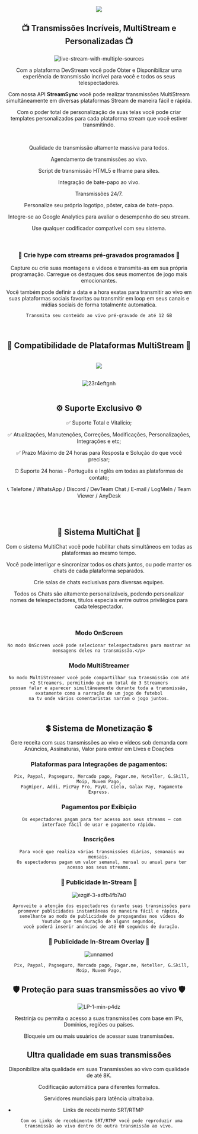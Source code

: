 <div align="center">
<a href="https://github.com/Developer-Team-Organization/Live-Streaming-Center-Pro" target="_blank"><img src="https://user-images.githubusercontent.com/8391493/206879279-9f71a488-d60a-402e-830d-a9d3e2faa99a.gif" target="_blank"></a>

## 📺	Transmissões Incríveis, MultiStream e Personalizadas 📺

  ![live-stream-with-multiple-sources](https://user-images.githubusercontent.com/8391493/206886805-7f954f6b-46e2-4d12-a4d9-812debafc637.png)

<p>Com a plataforma DevStream você pode Obter e Disponibilizar uma experiência de transmissão incrível para você e todos os seus telespectadores.</p>
<p>Com nossa API <strong>StreamSync</strong> você pode realizar transmissões MultiStream simultâneamente em diversas plataformas Stream de maneira fácil e rápida.</p>
<p>Com o poder total de personalização de suas telas você pode criar templates personalizados para cada plataforma stream que você estiver transmitindo.</p>
    <br>
<p>Qualidade de transmissão altamente massiva para todos.</p>
<p>Agendamento de transmissões ao vivo.</p>
<p>Script de transmissão HTML5 e Iframe para sites.</p>
<p>Integração de bate-papo ao vivo.</p>
<p>Transmissões 24/7.</p>
<p>Personalize seu próprio logotipo, pôster, caixa de bate-papo.</p>
<p>Integre-se ao Google Analytics para avaliar o desempenho do seu stream.</p>
<p>Use qualquer codificador compatível com seu sistema.</p>
  <br>

  ### 🎥	Crie hype com streams pré-gravados programados 🎥
  
<p>Capture ou crie suas montagens e videos e transmita-as em sua própria programação. Carregue os destaques dos seus momentos de jogo mais emocionantes.</p>
<p>Você também pode definir a data e a hora exatas para transmitir ao vivo em suas plataformas sociais favoritas ou transmitir em loop em seus canais e mídias sociais de forma totalmente automatica.</p>
  
```
Transmita seu conteúdo ao vivo pré-gravado de até 12 GB
```

<br>
  
##  🎲	Compatibilidade de Plataformas MultiStream 🎲
  
<br><a href="https://github.com/Developer-Team-Organization/Live-Streaming-Center-Pro" target="_blank"><img src="https://user-images.githubusercontent.com/8391493/206880322-1e35d5dc-1051-4d20-962f-560db6ffe661.png" target="_blank"></a><br><br>
  
![23r4eftgnh](https://user-images.githubusercontent.com/8391493/206886519-574682f1-1581-4b49-ac22-1eeb1b02e069.png)<br><br>
  
## :gear:	Suporte Exclusivo :gear:
</h3>
  
✅	Suporte Total e Vitalício;

✅	Atualizações, Manutenções, Correções, Modificações, Personalizações, Integrações e etc;

✅	Prazo Máximo de 24 horas para Resposta e Solução do que você precisar;

:alarm_clock:	Suporte 24 horas - Português e Inglês em todas as plataformas de contato;

:telephone_receiver:	Telefone / WhatsApp / Discord / DevTeam Chat / E-mail / LogMeIn / Team Viewer / AnyDesk

<br><br>
  
##  📢	Sistema MultiChat 📢
<p>Com o sistema MultiChat você pode habilitar chats simultâneos em todas as plataformas ao mesmo tempo.</p>
<p>Você pode interligar e sincronizar todos os chats juntos, ou pode manter os chats de cada plataforma separados.</p>
<p>Crie salas de chats exclusivas para diversas equipes.</p>
<p>Todos os Chats são altamente personalizáveis, podendo personalizar nomes de telespectadores, títulos especiais entre outros privilégios para cada telespectador.</p>
<br>

### Modo OnScreen
  
<div align="center">
  
  ```
No modo OnScreen você pode selecionar telespectadores para mostrar as mensagens deles na transmissão.</p>

  ```
  
### Modo MultiStreamer
      
```
No modo MultiStreamer você pode compartilhar sua transmissão com até +2 Streamers, permitindo que um total de 3 Streamers
possam falar e aparecer simultâneamente durante toda a transmissão, exatamente como a narração de um jogo de futebol
na tv onde vários comentaristas narram o jogo juntos.
```

<br>
  
## 💲 Sistema de Monetização 💲
  
Gere receita com suas transmissões ao vivo e vídeos sob demanda com Anúncios, Assinaturas, Valor para entrar em Lives e Doações</div>

### Plataformas para Integrações de pagamentos:
  
```
  Pix, Paypal, Pagseguro, Mercado pago, Pagar.me, Neteller, G.Skill, Moip, Nuvem Pago,
  PagHiper, Addi, PicPay Pro, PayU, Cielo, Galax Pay, Pagamento Express.
```

### Pagamentos por Exibição
  
```
  Os espectadores pagam para ter acesso aos seus streams – com interface fácil de usar e pagamento rápido.
```

### Inscrições
  
```
  Para você que realiza várias transmissões diárias, semanais ou mensais.
  Os espectadores pagam um valor semanal, mensal ou anual para ter acesso aos seus streams.
```

### 📣 Publicidade In-Stream 📣

  ![ezgif-3-adfb4fb7a0](https://user-images.githubusercontent.com/8391493/206885589-216f6b04-db9e-41a1-99ab-180defefcb83.gif)

```
  Aproveite a atenção dos espectadores durante suas transmissões para promover publicidades instantâneas de maneira fácil e rápida,
  semelhante ao modo de publicidade de propagandas nos vídeos do Youtube que tem duração de alguns segundos,
  você poderá inserir anúncios de até 60 segundos de duração.
```

### 📣	Publicidade In-Stream Overlay 📣

  ![unnamed](https://user-images.githubusercontent.com/8391493/206885572-633a76d5-f64a-4cc2-b4cb-f2be0a583c06.png)

```
  Pix, Paypal, Pagseguro, Mercado pago, Pagar.me, Neteller, G.Skill, Moip, Nuvem Pago,
```

## 🛡️	Proteção para suas transmissões ao vivo 🛡️

![LP-1-min-p4dz](https://user-images.githubusercontent.com/8391493/206885792-2f392316-92a8-452c-865e-4dd949389d63.png)

<p>Restrinja ou permita o acesso a suas transmissões com base em IPs, Domínios, regiões ou países.</p>
<p>Bloqueie um ou mais usuários de acessar suas transmissões.</p>

## Ultra qualidade em suas transmissões

<p>Disponibilize alta qualidade em suas Transmissões ao vivo com qualidade de até 8K.</p>
<p>Codificação automática para diferentes formatos.</p>
<p>Servidores mundiais para latência ultrabaixa.</p>

- Links de recebimento SRT/RTMP

```
  Com os Links de recebimento SRT/RTMP você pode reproduzir uma transmissão ao vivo dentro de outra transmissão ao vivo.
```
